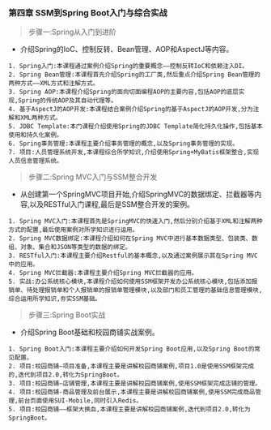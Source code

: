 ### 第四章 SSM到Spring Boot入门与综合实战
> 步骤一:Spring从入门到进阶
* 介绍Spring的IoC、控制反转、Bean管理、AOP和AspectJ等内容。
```
1. Spring入门:本课程通过案例介绍Spring的重要概念——控制反转IoC和依赖注入DI。
2. Spring Bean管理:本课程首先介绍Spring的工厂类,然后重点介绍Spring Bean管理的两种方式——XML方式和注解方式。
3. Spring AOP:本课程介绍Spring的面向切面编程AOP的主要内容,包括AOP的底层实现,Spring的传统AOP及其自动代理等。
4. 基于AspectJ的AOP开发:本课程结合案例介绍Spring的基于AspectJ的AOP开发,分为注解和XML两种方式。
5. JDBC Template:本门课程介绍使用Spring的JDBC Template简化持久化操作,包括基本使用和持久化案例。
6. Spring事务管理:本课程主要介绍事务管理的概念,以及Spring事务管理的实现。
7. 项目:人员管理系统开发,本课程综合所学知识,介绍使用Spring+MyBatis框架整合,实现人员信息管理系统。
```
> 步骤二:Spring MVC入门与SSM整合开发
* 从创建第一个SpringMVC项目开始,介绍SpringMVC的数据绑定、拦截器等内容,以及RESTful入门课程,最后是SSM整合开发的案例。
```
1. Spring MVC入门:本课程首先是SpringMVC的快速入门,然后分别介绍基于XML和注解两种方式的配置,最后使用案例对所学知识进行运用。
2. Spring MVC数据绑定:本课程介绍如何在Spring MVC中进行基本数据类型、包装类、数组、对象、集合和JSON等类型的数据的绑定。
3. RESTful入门:本课程主要介绍Restful的基本概念,以及通过案例展示其在Spring MVC中的应用。
4. Spring MVC拦截器:本课程主要介绍Spring MVC拦截器的应用。
5. 实战:办公系统核心模块,本课程介绍如何使用SSM框架开发办公系统核心模块,包括添加报销单、待处理报销单和个人报销单的报销单管理模块,以及部门和员工管理的基础信息管理模块,综合运用所学知识,夯实SSM基础。
```
> 步骤三:Spring Boot实战
* 介绍Spring Boot基础和校园商铺实战案例。
```
1. Spring Boot入门:本课程主要介绍如何开发Spring Boot应用,以及Spring Boot的常见配置。
2. 项目:校园商铺—项目准备,本课程主要是讲解校园商铺案例,项目1.0是使用SSM框架完成的,迭代到项目2.0,转化为SpringBoot。
3. 项目:校园商铺—店铺管理,本课程主要是讲解校园商铺案例,使用SSM框架完成店铺的管理。
4. 项目:校园商铺-商品管理及前台展示,本课程主要是讲解校园商铺案例,使用SSM完成商品管理,前台页面使用SUI-Mobile,同时引入Redis。
5. 项目:校园商铺——框架大换血,本课程主要是讲解校园商铺案例,迭代到项目2.0,转化为SpringBoot。
```
